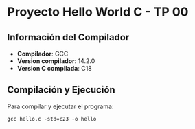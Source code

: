 # Proyecto Hello World C - TP 00

## Información del Compilador

- **Compilador**: GCC
- **Version compilador**: 14.2.0
- **Version C compilada**: C18

## Compilación y Ejecución
Para compilar y ejecutar el programa:

`gcc hello.c -std=c23 -o hello`